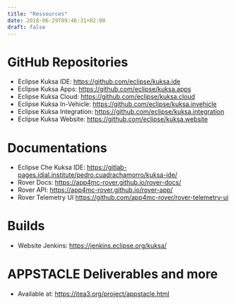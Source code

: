 ```yaml
---
title: "Ressources"
date: 2018-06-29T09:46:31+02:00
draft: false
---
```


# GitHub Repositories

* Eclipse Kuksa IDE: https://github.com/eclipse/kuksa.ide
* Eclipse Kuksa Apps: https://github.com/eclipse/kuksa.apps
* Eclipse Kuksa Cloud: https://github.com/eclipse/kuksa.cloud
* Eclipse Kuksa In-Vehicle: https://github.com/eclipse/kuksa.invehicle
* Eclipse Kuksa Integration: https://github.com/eclipse/kuksa.integration
* Eclipse Kuksa Website: https://github.com/eclipse/kuksa.website

# Documentations

* Eclipse Che Kuksa IDE: https://gitlab-pages.idial.institute/pedro.cuadrachamorro/kuksa-ide/
* Rover Docs: https://app4mc-rover.github.io/rover-docs/
* Rover API: https://app4mc-rover.github.io/rover-app/
* Rover Telemetry UI https://github.com/app4mc-rover/rover-telemetry-ui

# Builds

* Website Jenkins: https://jenkins.eclipse.org/kuksa/

# APPSTACLE Deliverables and more

* Available at: https://itea3.org/project/appstacle.html
